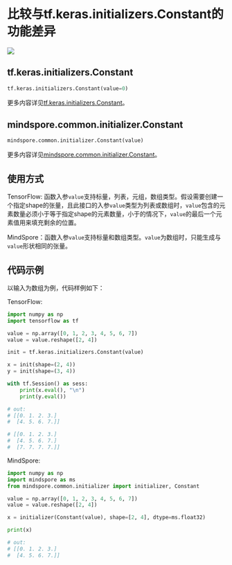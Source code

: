 # 比较与tf.keras.initializers.Constant的功能差异

<a href="https://gitee.com/mindspore/docs/blob/r1.7/docs/mindspore/source_zh_cn/note/api_mapping/tensorflow_diff/initConst.md" target="_blank"><img src="https://mindspore-website.obs.cn-north-4.myhuaweicloud.com/website-images/r1.7/resource/_static/logo_source.png"></a>

## tf.keras.initializers.Constant

```python
tf.keras.initializers.Constant(value=0)
```

更多内容详见[tf.keras.initializers.Constant](https://www.tensorflow.org/api_docs/python/tf/keras/initializers/Constant)。

## mindspore.common.initializer.Constant

```python
mindspore.common.initializer.Constant(value)
```

更多内容详见[mindspore.common.initializer.Constant](https://mindspore.cn/docs/zh-CN/r1.7/api_python/mindspore.common.initializer.html#mindspore.common.initializer.Constant)。

## 使用方式

TensorFlow: 函数入参`value`支持标量，列表，元组，数组类型。假设需要创建一个指定shape的张量，且此接口的入参`value`类型为列表或数组时，`value`包含的元素数量必须小于等于指定shape的元素数量，小于的情况下，`value`的最后一个元素值用来填充剩余的位置。

MindSpore：函数入参`value`支持标量和数组类型。`value`为数组时，只能生成与`value`形状相同的张量。

## 代码示例

以输入为数组为例，代码样例如下：

TensorFlow:

```python
import numpy as np
import tensorflow as tf

value = np.array([0, 1, 2, 3, 4, 5, 6, 7])
value = value.reshape([2, 4])

init = tf.keras.initializers.Constant(value)

x = init(shape=(2, 4))
y = init(shape=(3, 4))

with tf.Session() as sess:
    print(x.eval(), "\n")
    print(y.eval())

# out:
# [[0. 1. 2. 3.]
#  [4. 5. 6. 7.]]

# [[0. 1. 2. 3.]
#  [4. 5. 6. 7.]
#  [7. 7. 7. 7.]]
```

MindSpore:

```python
import numpy as np
import mindspore as ms
from mindspore.common.initializer import initializer, Constant

value = np.array([0, 1, 2, 3, 4, 5, 6, 7])
value = value.reshape([2, 4])

x = initializer(Constant(value), shape=[2, 4], dtype=ms.float32)

print(x)

# out:
# [[0. 1. 2. 3.]
#  [4. 5. 6. 7.]]
```
